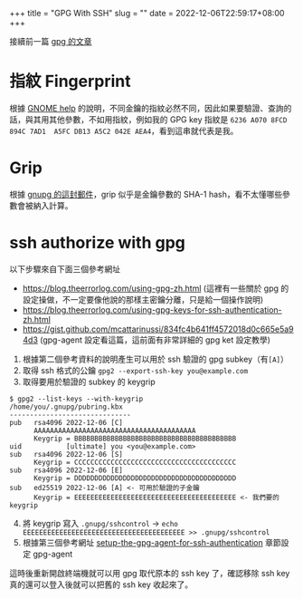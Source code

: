 +++
title = "GPG With SSH"
slug = ""
date = 2022-12-06T22:59:17+08:00
+++

接續前一篇 [gpg 的文章](/posts/linux/gpg/) 

# 指紋 Fingerprint
根據 [GNOME help](https://help.gnome.org/users/seahorse/stable/misc-key-fingerprint.html.en) 的說明，不同金鑰的指紋必然不同，因此如果要驗證、查詢的話，與其用其他參數，不如用指紋，例如我的 GPG key 指紋是 `6236 A070 8FCD 894C 7AD1  A5FC DB13 A5C2 042E AEA4`，看到這串就代表是我。  

# Grip
根據 [gnupg 的這封郵件](https://lists.gnupg.org/pipermail/gcrypt-devel/2013-June/002205.html)，grip 似乎是金鑰參數的 SHA-1 hash，看不太懂哪些參數會被納入計算。

# ssh authorize with gpg
以下步驟來自下面三個參考網址
* https://blog.theerrorlog.com/using-gpg-zh.html (這裡有一些關於 gpg 的設定操做，不一定要像他說的那樣主密鑰分離，只是給一個操作說明)  
* https://blog.theerrorlog.com/using-gpg-keys-for-ssh-authentication-zh.html  
* https://gist.github.com/mcattarinussi/834fc4b641ff4572018d0c665e5a94d3 (gpg-agent 設定看這篇，這前面有非常詳細的 gpg ket 設定教學)  

1. 根據第二個參考資料的說明產生可以用於 ssh 驗證的 gpg subkey（有`[A]`）
2. 取得 ssh 格式的公鑰 `gpg2 --export-ssh-key you@example.com`
3. 取得要用於驗證的 subkey 的 keygrip  

```
$ gpg2 --list-keys --with-keygrip
/home/you/.gnupg/pubring.kbx
------------------------------
pub   rsa4096 2022-12-06 [C]
      AAAAAAAAAAAAAAAAAAAAAAAAAAAAAAAAAAAAAAAA
      Keygrip = BBBBBBBBBBBBBBBBBBBBBBBBBBBBBBBBBBBBBBBB
uid           [ultimate] you <you@example.com>
sub   rsa4096 2022-12-06 [S]
      Keygrip = CCCCCCCCCCCCCCCCCCCCCCCCCCCCCCCCCCCCCCCC
sub   rsa4096 2022-12-06 [E]
      Keygrip = DDDDDDDDDDDDDDDDDDDDDDDDDDDDDDDDDDDDDDDD
sub   ed25519 2022-12-06 [A] <- 可用於驗證的子金鑰
      Keygrip = EEEEEEEEEEEEEEEEEEEEEEEEEEEEEEEEEEEEEEEE <- 我們要的 keygrip
```  

4. 將 keygrip 寫入 `.gnupg/sshcontrol` -> `echo EEEEEEEEEEEEEEEEEEEEEEEEEEEEEEEEEEEEEEEE >> .gnupg/sshcontrol`
5. 根據第三個參考網址 [setup-the-gpg-agent-for-ssh-authentication](https://gist.github.com/mcattarinussi/834fc4b641ff4572018d0c665e5a94d3#setup-the-gpg-agent-for-ssh-authentication) 章節設定 gpg-agent   

這時後重新開啟終端機就可以用 gpg 取代原本的 ssh key 了，確認移除 ssh key 真的還可以登入後就可以把舊的 ssh key 收起來了。


